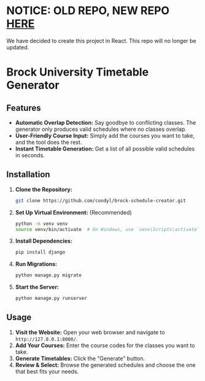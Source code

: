# NOTICE: OLD REPO, NEW REPO [HERE](https://github.com/iOlivers/BrockTimeTable)
We have decided to create this project in React.  This repo will no longer be updated.

# Brock University Timetable Generator

## Features

* **Automatic Overlap Detection:** Say goodbye to conflicting classes. The generator only produces valid schedules where no classes overlap.
* **User-Friendly Course Input:** Simply add the courses you want to take, and the tool does the rest.
* **Instant Timetable Generation:** Get a list of all possible valid schedules in seconds.

## Installation

1. **Clone the Repository:**
   ```bash
   git clone https://github.com/condyl/brock-schedule-creator.git
   ```
2. **Set Up Virtual Environment:** (Recommended)
   ```bash
   python -m venv venv
   source venv/bin/activate  # On Windows, use `venv\Scripts\activate`
   ```
3. **Install Dependencies:**
   ```bash
   pip install django
   ```
4. **Run Migrations:**
   ```bash
   python manage.py migrate
   ```
5. **Start the Server:**
   ```bash
   python manage.py runserver
   ```

## Usage

1. **Visit the Website:** Open your web browser and navigate to `http://127.0.0.1:8000/`.
2. **Add Your Courses:** Enter the course codes for the classes you want to take.
3. **Generate Timetables:** Click the "Generate" button.
4. **Review & Select:** Browse the generated schedules and choose the one that best fits your needs. 
